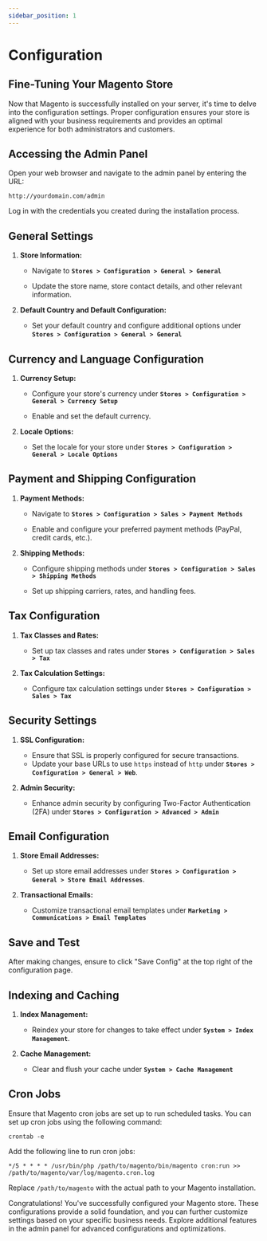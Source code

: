 ```yaml
---
sidebar_position: 1
---
```


# Configuration

## Fine-Tuning Your Magento Store

Now that Magento is successfully installed on your server, it's time to delve into the configuration settings. Proper configuration ensures your store is aligned with your business requirements and provides an optimal experience for both administrators and customers.

## Accessing the Admin Panel

Open your web browser and navigate to the admin panel by entering the URL:

```
http://yourdomain.com/admin
```

Log in with the credentials you created during the installation process.

## General Settings

1. **Store Information:**

   - Navigate to **`Stores > Configuration > General > General`**

   - Update the store name, store contact details, and other relevant information.

2. **Default Country and Default Configuration:**

   - Set your default country and configure additional options under **`Stores > Configuration > General > General`**

## Currency and Language Configuration

1. **Currency Setup:**

   - Configure your store's currency under **`Stores > Configuration > General > Currency Setup`**

   - Enable and set the default currency.

2. **Locale Options:**

   - Set the locale for your store under **`Stores > Configuration > General > Locale Options`**

## Payment and Shipping Configuration

1. **Payment Methods:**

   - Navigate to **`Stores > Configuration > Sales > Payment Methods`**

   - Enable and configure your preferred payment methods (PayPal, credit cards, etc.).

2. **Shipping Methods:**

   - Configure shipping methods under **`Stores > Configuration > Sales > Shipping Methods`**

   - Set up shipping carriers, rates, and handling fees.

## Tax Configuration

1. **Tax Classes and Rates:**

   - Set up tax classes and rates under **`Stores > Configuration > Sales > Tax`**

2. **Tax Calculation Settings:**

   - Configure tax calculation settings under **`Stores > Configuration > Sales > Tax`**

## Security Settings

1. **SSL Configuration:**

   - Ensure that SSL is properly configured for secure transactions.
   - Update your base URLs to use `https` instead of `http` under **`Stores > Configuration > General > Web`**.

2. **Admin Security:**

   - Enhance admin security by configuring Two-Factor Authentication (2FA) under **`Stores > Configuration > Advanced > Admin`**

## Email Configuration

1. **Store Email Addresses:**

   - Set up store email addresses under **`Stores > Configuration > General > Store Email Addresses`**.

2. **Transactional Emails:**

   - Customize transactional email templates under **`Marketing > Communications > Email Templates`**

## Save and Test

After making changes, ensure to click "Save Config" at the top right of the configuration page.

## Indexing and Caching

1. **Index Management:**

   - Reindex your store for changes to take effect under **`System > Index Management`**.

2. **Cache Management:**

   - Clear and flush your cache under **`System > Cache Management`**

## Cron Jobs

Ensure that Magento cron jobs are set up to run scheduled tasks. You can set up cron jobs using the following command:

```
crontab -e
```

Add the following line to run cron jobs:

```
*/5 * * * * /usr/bin/php /path/to/magento/bin/magento cron:run >> /path/to/magento/var/log/magento.cron.log
```

Replace `/path/to/magento` with the actual path to your Magento installation.

Congratulations! You've successfully configured your Magento store. These configurations provide a solid foundation, and you can further customize settings based on your specific business needs. Explore additional features in the admin panel for advanced configurations and optimizations.
